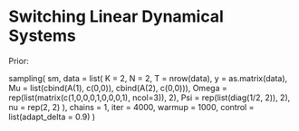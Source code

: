# Switching Linear Dynamical Systems
Prior:

  sampling(
    sm, data = list(
      K = 2, N = 2, T = nrow(data),
      y = as.matrix(data),
      Mu = list(cbind(A(1), c(0,0)), cbind(A(2), c(0,0))),
      Omega = rep(list(matrix(c(1,0,0,0,1,0,0,0,1), ncol=3)), 2), 
      Psi = rep(list(diag(1/2, 2)), 2),
      nu = rep(2, 2)
    ),
    chains = 1, iter = 4000, warmup = 1000,
    control = list(adapt_delta = 0.9)
  )
